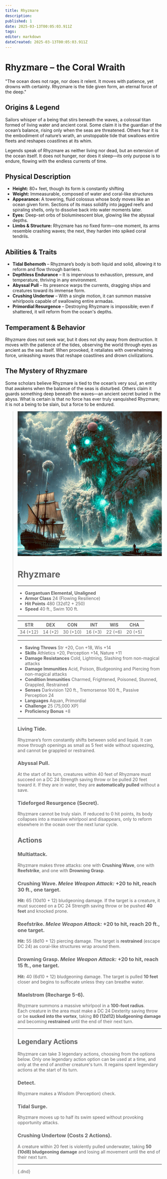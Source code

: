 ```yaml
---
title: Rhyzmare
description: 
published: 1
date: 2025-03-13T00:05:03.911Z
tags: 
editor: markdown
dateCreated: 2025-03-13T00:05:03.911Z
---
```


# Rhyzmare – the Coral Wraith
"The ocean does not rage, nor does it relent. It moves with patience, yet drowns with certainty. Rhyzmare is the tide given form, an eternal force of the deep."

## Origins & Legend  
Sailors whisper of a being that stirs beneath the waves, a colossal titan formed of living water and ancient coral. Some claim it is the guardian of the ocean’s balance, rising only when the seas are threatened. Others fear it is the embodiment of nature’s wrath, an unstoppable tide that swallows entire fleets and reshapes coastlines at its whim.

Legends speak of Rhyzmare as neither living nor dead, but an extension of the ocean itself. It does not hunger, nor does it sleep—its only purpose is to endure, flowing with the endless currents of time.

## Physical Description  
- **Height:** 80+ feet, though its form is constantly shifting  
- **Weight:** Immeasurable, composed of water and coral-like structures  
- **Appearance:** A towering, fluid colossus whose body moves like an ocean given form. Sections of its mass solidify into jagged reefs and spiraling shells, only to dissolve back into water moments later.  
- **Eyes:** Deep-set orbs of bioluminescent blue, glowing like the abyssal depths.  
- **Limbs & Structure:** Rhyzmare has no fixed form—one moment, its arms resemble crashing waves; the next, they harden into spiked coral tendrils.  

## Abilities & Traits  
- **Tidal Behemoth** – Rhyzmare’s body is both liquid and solid, allowing it to reform and flow through barriers.  
- **Depthless Endurance** – It is impervious to exhaustion, pressure, and temperature, thriving in any environment.  
- **Abyssal Pull** – Its presence warps the currents, dragging ships and creatures toward its immense form.  
- **Crushing Undertow** – With a single motion, it can summon massive whirlpools capable of swallowing entire armadas.  
- **Primordial Resurgence** – Destroying Rhyzmare is impossible; even if shattered, it will reform from the ocean's depths.  

## Temperament & Behavior  
Rhyzmare does not seek war, but it does not shy away from destruction. It moves with the patience of the tides, observing the world through eyes as ancient as the sea itself. When provoked, it retaliates with overwhelming force, unleashing waves that reshape coastlines and drown civilizations.

## The Mystery of Rhyzmare  
Some scholars believe Rhyzmare is tied to the ocean’s very soul, an entity that awakens when the balance of the seas is disturbed. Others claim it guards something deep beneath the waves—an ancient secret buried in the abyss. What is certain is that no force has ever truly vanquished Rhyzmare; it is not a being to be slain, but a force to be endured.

> ![rhyzmare.webp](/characters/rhyzmare.webp)
># Rhyzmare
>---  
>- **Gargantuan Elemental, Unaligned**  
>- **Armor Class** 24 (Flowing Resilience)  
>- **Hit Points** 480 (32d12 + 250)  
>- **Speed** 40 ft., Swim 100 ft.  
>---  
>|STR|DEX|CON|INT|WIS|CHA|  
>|---|---|---|---|---|---|  
>|34 (+12)|14 (+2)|30 (+10)|16 (+3)|22 (+6)|20 (+5)|  
>---  
>- **Saving Throws** Str +20, Con +18, Wis +14  
>- **Skills** Athletics +20, Perception +14, Nature +11  
>- **Damage Resistances** Cold, Lightning, Slashing from non-magical attacks  
>- **Damage Immunities** Acid, Poison, Bludgeoning and Piercing from non-magical attacks  
>- **Condition Immunities** Charmed, Frightened, Poisoned, Stunned, Grappled, Restrained  
>- **Senses** Darkvision 120 ft., Tremorsense 100 ft., Passive Perception 24  
>- **Languages** Aquan, Primordial  
>- **Challenge** 25 (75,000 XP)  
>- **Proficiency Bonus** +8  
>---  
>
>### **Living Tide.**  
>Rhyzmare’s form constantly shifts between solid and liquid. It can move through openings as small as 5 feet wide without squeezing, and cannot be grappled or restrained.  
>
>### **Abyssal Pull.**  
>At the start of its turn, creatures within 40 feet of Rhyzmare must succeed on a DC 24 Strength saving throw or be pulled 20 feet toward it. If they are in water, they are **automatically pulled** without a save.  
>
>### **Tideforged Resurgence (Secret).**  
>Rhyzmare cannot be truly slain. If reduced to 0 hit points, its body collapses into a massive whirlpool and disappears, only to reform elsewhere in the ocean over the next lunar cycle.  
>
>## **Actions**  
>### **Multiattack.**  
>Rhyzmare makes three attacks: one with **Crushing Wave**, one with **Reefstrike**, and one with **Drowning Grasp**.  
>
>### **Crushing Wave.** *Melee Weapon Attack:* +20 to hit, reach 30 ft., one target.  
>**Hit:** 65 (10d10 + 12) bludgeoning damage. If the target is a creature, it must succeed on a DC 24 Strength saving throw or be pushed **40 feet** and knocked prone.  
>
>### **Reefstrike.** *Melee Weapon Attack:* +20 to hit, reach 20 ft., one target.  
>**Hit:** 55 (8d10 + 12) piercing damage. The target is **restrained** (escape DC 24) as coral-like structures wrap around them.  
>
>### **Drowning Grasp.** *Melee Weapon Attack:* +20 to hit, reach 15 ft., one target.  
>**Hit:** 40 (6d10 + 12) bludgeoning damage. The target is pulled **10 feet** closer and begins to suffocate unless they can breathe water.  
>
>### **Maelstrom (Recharge 5-6).**  
>Rhyzmare summons a massive whirlpool in a **100-foot radius**.  
>Each creature in the area must make a DC 24 Dexterity saving throw or be **sucked into the vortex**, taking **80 (12d12) bludgeoning damage** and becoming **restrained** until the end of their next turn.  
>
>---
>
>## **Legendary Actions**  
>Rhyzmare can take 3 legendary actions, choosing from the options below. Only one legendary action option can be used at a time, and only at the end of another creature's turn. It regains spent legendary actions at the start of its turn.  
>
>### **Detect.**  
>Rhyzmare makes a Wisdom (Perception) check.  
>
>### **Tidal Surge.**  
>Rhyzmare moves up to half its swim speed without provoking opportunity attacks.  
>
>### **Crushing Undertow (Costs 2 Actions).**  
>A creature within 20 feet is violently pulled underwater, taking **50 (10d8) bludgeoning damage** and losing all movement until the end of their next turn.  
>
>---
>
>{.dnd}
